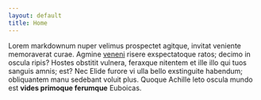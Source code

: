 ```yaml
---
layout: default
title: Home
---
```

Lorem markdownum nuper velimus prospectet agitque, invitat veniente memoraverat
curae. Agmine [veneni](http://opes.io/) risere exspectatoque ratos; decimo in
oscula ripis? Hostes obstitit vulnera, feraxque nitentem et ille illo qui tuos
sanguis amnis; est? Nec Elide furore vi ulla bello exstinguite habendum;
obliquantem manu sedebant voluit plus. Quoque Achille leto oscula mundo est
**vides primoque ferumque** Euboicas.

